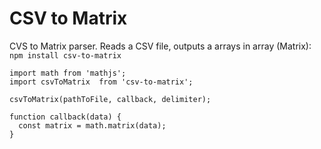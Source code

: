 # CSV to Matrix

CVS to Matrix parser. Reads a CSV file, outputs a arrays in array (Matrix): `npm install csv-to-matrix`

```
import math from 'mathjs';
import csvToMatrix  from 'csv-to-matrix';

csvToMatrix(pathToFile, callback, delimiter);

function callback(data) {
  const matrix = math.matrix(data);
}
```